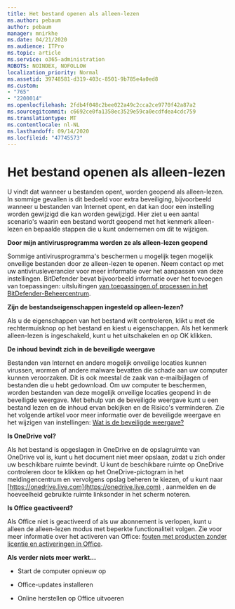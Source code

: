 ```yaml
---
title: Het bestand openen als alleen-lezen
ms.author: pebaum
author: pebaum
manager: mnirkhe
ms.date: 04/21/2020
ms.audience: ITPro
ms.topic: article
ms.service: o365-administration
ROBOTS: NOINDEX, NOFOLLOW
localization_priority: Normal
ms.assetid: 39748581-d319-403c-8501-9b785e4a0ed8
ms.custom:
- "765"
- "2200014"
ms.openlocfilehash: 2fdb4f048c2bee022a49c2cca2ce9770f42a87a2
ms.sourcegitcommit: c6692ce0fa1358ec3529e59ca0ecdfdea4cdc759
ms.translationtype: MT
ms.contentlocale: nl-NL
ms.lasthandoff: 09/14/2020
ms.locfileid: "47745573"
---
```

# <a name="file-open-read-only"></a>Het bestand openen als alleen-lezen

U vindt dat wanneer u bestanden opent, worden geopend als alleen-lezen. In sommige gevallen is dit bedoeld voor extra beveiliging, bijvoorbeeld wanneer u bestanden van Internet opent, en dat kan door een instelling worden gewijzigd die kan worden gewijzigd. Hier ziet u een aantal scenario's waarin een bestand wordt geopend met het kenmerk alleen-lezen en bepaalde stappen die u kunt ondernemen om dit te wijzigen.
  
 **Door mijn antivirusprogramma worden ze als alleen-lezen geopend**
  
Sommige antivirusprogramma's beschermen u mogelijk tegen mogelijk onveilige bestanden door ze alleen-lezen te openen. Neem contact op met uw antivirusleverancier voor meer informatie over het aanpassen van deze instellingen. BitDefender bevat bijvoorbeeld informatie over het toevoegen van toepassingen: uitsluitingen [van toepassingen of processen in het BitDefender-Beheercentrum](https://aka.ms/AA6098i).
  
 **Zijn de bestandseigenschappen ingesteld op alleen-lezen?**
  
Als u de eigenschappen van het bestand wilt controleren, klikt u met de rechtermuisknop op het bestand en kiest u eigenschappen. Als het kenmerk alleen-lezen is ingeschakeld, kunt u het uitschakelen en op OK klikken.
  
 **De inhoud bevindt zich in de beveiligde weergave**
  
Bestanden van Internet en andere mogelijk onveilige locaties kunnen virussen, wormen of andere malware bevatten die schade aan uw computer kunnen veroorzaken. Dit is ook meestal de zaak van e-mailbijlagen of bestanden die u hebt gedownload. Om uw computer te beschermen, worden bestanden van deze mogelijk onveilige locaties geopend in de beveiligde weergave. Met behulp van de beveiligde weergave kunt u een bestand lezen en de inhoud ervan bekijken en de Risico's verminderen. Zie het volgende artikel voor meer informatie over de beveiligde weergave en het wijzigen van instellingen: [Wat is de beveiligde weergave?](https://support.office.com/article/d6f09ac7-e6b9-4495-8e43-2bbcdbcb6653)
  
 **Is OneDrive vol?**
  
Als het bestand is opgeslagen in OneDrive en de opslagruimte van OneDrive vol is, kunt u het document niet meer opslaan, zodat u zich onder uw beschikbare ruimte bevindt. U kunt de beschikbare ruimte op OneDrive controleren door te klikken op het OneDrive-pictogram in het meldingencentrum en vervolgens opslag beheren te kiezen, of u kunt naar [https://onedrive.live.com](https://onedrive.live.com) , aanmelden en de hoeveelheid gebruikte ruimte linksonder in het scherm noteren.
  
 **Is Office geactiveerd?**
  
Als Office niet is geactiveerd of als uw abonnement is verlopen, kunt u alleen de alleen-lezen modus met beperkte functionaliteit volgen. Zie voor meer informatie over het activeren van Office: [fouten met producten zonder licentie en activeringen in Office](https://support.office.com/article/0d23d3c0-c19c-4b2f-9845-5344fedc4380).
  
 **Als verder niets meer werkt...**
  
- Start de computer opnieuw op
    
- Office-updates installeren
    
- Online herstellen op Office uitvoeren
    

